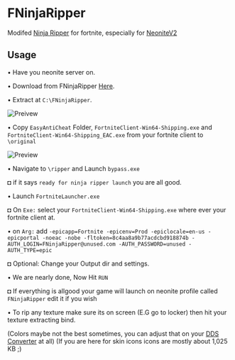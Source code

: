 # FNinjaRipper

Modifed [Ninja Ripper](https://cgig.ru/ninjaripper/) for fortnite, especially for [NeoniteV2](https://github.com/kem0o/neonitev2)

## Usage

• Have you neonite server on.

• Download from FNinjaRipper [Here](https://github.com/kem0o/FNinjaRipper/releases/).

• Extract at `C:\FNinjaRipper`.

![Preivew](https://media.discordapp.net/attachments/622488706040987658/770426416248127548/unknown.png)

• Copy `EasyAntiCheat` Folder, `FortniteClient-Win64-Shipping.exe` and `FortniteClient-Win64-Shipping_EAC.exe` from your fortnite client to `\original`

![Preview](https://media.discordapp.net/attachments/622488706040987658/770442671520219156/unknown.png)

• Navigate to `\ripper` and Launch `bypass.exe`
  
  ◘ if it says `ready for ninja ripper launch` you are all good.

• Launch `FortniteLauncher.exe`
  
  ◘ On `Exe:` select your `FortniteClient-Win64-Shipping.exe` where ever your fortnite client at. 

• on `Arg:` add `-epicapp=Fortnite -epicenv=Prod -epiclocale=en-us -epicportal -noeac -nobe -fltoken=8c4aa8a9b77acdcbd918874b -AUTH_LOGIN=FNinjaRipper@unused.com -AUTH_PASSWORD=unused -AUTH_TYPE=epic`
  
◘ Optional: Change your Output dir and settings.

• We are nearly done, Now Hit `RUN`

  ◘ If everything is allgood your game will launch on neonite profile called `FNinjaRipper` edit it if you wish

• To rip any texture make sure its on screen (E.G go to locker) then hit your texture extracting bind.

(Colors maybe not the best sometimes, you can adjust that on your [DDS Converter](http://www.softsea.com/download/DDS-Converter.html) at all)
(If you are here for skin icons icons are mostly about 1,025 KB ;)
